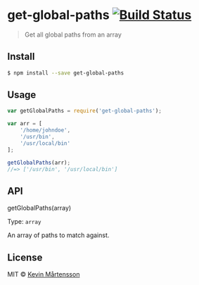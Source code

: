 # get-global-paths [![Build Status](http://img.shields.io/travis/kevva/get-global-paths.svg?style=flat)](https://travis-ci.org/kevva/get-global-paths)

> Get all global paths from an array


## Install

```sh
$ npm install --save get-global-paths
```


## Usage

```js
var getGlobalPaths = require('get-global-paths');

var arr = [
	'/home/johndoe',
	'/usr/bin',
	'/usr/local/bin'
];

getGlobalPaths(arr);
//=> ['/usr/bin', '/usr/local/bin']
```


## API

getGlobalPaths(array)

Type: `array`

An array of paths to match against.


## License

MIT © [Kevin Mårtensson](https://github.com/kevva)
